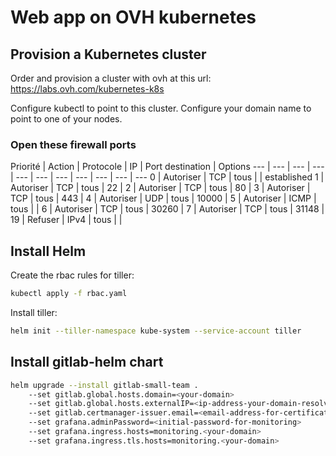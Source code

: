 # Web app on OVH kubernetes

## Provision a Kubernetes cluster
Order and provision a cluster with ovh at this url:
https://labs.ovh.com/kubernetes-k8s

Configure kubectl to point to this cluster.
Configure your domain name to point to one of your nodes.

### Open these firewall ports

Priorité | Action | Protocole | IP | Port destination | Options
--- | --- | --- | --- | --- | --- | --- | --- | --- | --- | ---
0 | 	Autoriser | 	TCP | 	tous |  | 	established
1 | 	Autoriser | 	TCP | 	tous | 	22 |
2 | 	Autoriser | 	TCP | 	tous | 	80 |
3 | 	Autoriser | 	TCP | 	tous | 	443 |
4 | 	Autoriser | 	UDP | 	tous | 	10000 |
5 | 	Autoriser | 	ICMP | 	tous |  |
6 | 	Autoriser | 	TCP | 	tous | 	30260 |
7 | 	Autoriser | 	TCP | 	tous | 	31148 |
19 | 	Refuser | 	IPv4 | 	tous |  |

## Install Helm

Create the rbac rules for tiller:
```sh
kubectl apply -f rbac.yaml
```

Install tiller:
```sh
helm init --tiller-namespace kube-system --service-account tiller
```

## Install gitlab-helm chart

```sh
helm upgrade --install gitlab-small-team .
	--set gitlab.global.hosts.domain=<your-domain>
	--set gitlab.global.hosts.externalIP=<ip-address-your-domain-resolves-to>
	--set gitlab.certmanager-issuer.email=<email-address-for-certificates>
	--set grafana.adminPassword=<initial-password-for-monitoring>
	--set grafana.ingress.hosts=monitoring.<your-domain>
	--set grafana.ingress.tls.hosts=monitoring.<your-domain>
```
